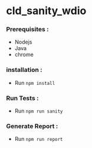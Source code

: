 # cld_sanity_wdio

### Prerequisites :
  * Nodejs
  * Java
  * chrome
  
### installation : 
  * Run `npm install`

### Run Tests :
  * Run `npm run sanity`

### Generate Report :
  * Run `npm run report`

